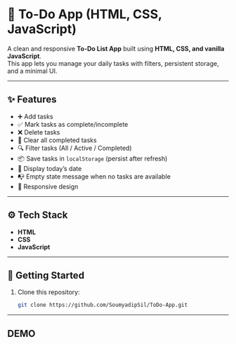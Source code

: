 # 📝 To-Do App (HTML, CSS, JavaScript)

A clean and responsive **To-Do List App** built using **HTML, CSS, and vanilla JavaScript**.  
This app lets you manage your daily tasks with filters, persistent storage, and a minimal UI.

---

## ✨ Features
- ➕ Add tasks
- ✅ Mark tasks as complete/incomplete
- ❌ Delete tasks
- 🧹 Clear all completed tasks
- 🔍 Filter tasks (All / Active / Completed)
- 📦 Save tasks in `localStorage` (persist after refresh)
- 📅 Display today’s date
- 📭 Empty state message when no tasks are available
- 📱 Responsive design

---

## ⚙️ Tech Stack
- **HTML**  
- **CSS** 
- **JavaScript**   

---

## 🚀 Getting Started
1. Clone this repository:
   ```bash
   git clone https://github.com/SoumyadipSil/ToDo-App.git

---
## DEMO

